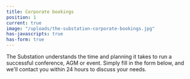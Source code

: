 ```yaml
---
title: Corporate bookings
position: 1
current: true
image: "/uploads/the-substation-corporate-bookings.jpg"
has-javascripts: true
has-form: true
---
```


The Substation understands the time and planning it takes to run a successful conference, AGM or event. Simply fill in the form below, and we'll contact you within 24 hours to discuss your needs.
